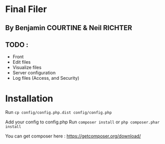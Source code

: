 # Final Filer

## By Benjamin COURTINE & Neil RICHTER

## TODO : 

* Front
* Edit files
* Visualize files
* Server configuration
* Log files (Access, and Security)

Installation
============

Run
```cp config/config.php.dist config/config.php```

Add your config to config.php
Run
```composer install```
or
```php composer.phar install```

You can get composer here : <https://getcomposer.org/download/>

